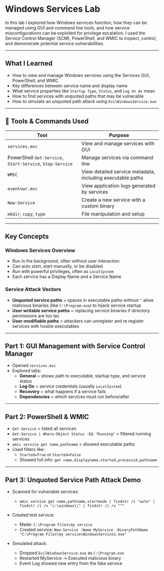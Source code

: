 # Windows Services Lab

In this lab I explored how Windows services function, how they can be managed using GUI and command line tools, and how service misconfigurations can be exploited for privilege escalation. I used the Service Control Manager (SCM), PowerShell, and WMIC to inspect, control, and demonstrate potential service vulnerabilities.

---

## What I Learned

- How to view and manage Windows services using the Services GUI, PowerShell, and WMIC
- Key differences between service name and display name
- What service properties like `Startup Type`, `Status`, and `Log On As` mean
- How to find services with unquoted paths that may be vulnerable
- How to simulate an unquoted path attack using `EvilWindowsService.exe`

---

## 🧵 Tools & Commands Used

| Tool        | Purpose |
|-------------|---------|
| `services.msc` | View and manage services with GUI |
| PowerShell `Get-Service`, `Start-Service`, `Stop-Service` | Manage services via command line |
| `WMIC`      | View detailed service metadata, including executable paths |
| `eventvwr.msc` | View application logs generated by services |
| `New-Service` | Create a new service with a custom binary |
| `mkdir`, `copy`, `type` | File manipulation and setup |

---

## Key Concepts

### Windows Services Overview
- Run in the background, often without user interaction
- Can auto start, start manually, or be disabled
- Run with powerful privileges, often as `LocalSystem`
- Each service has a Display Name and a Service Name 

### Service Attack Vectors
- **Unquoted service paths** = spaces in executable paths without `"` allow malicious binaries (like `C:\Program.exe`) to hijack service startup
- **User writable service paths** = replacing service binaries if directory permissions are too lax
- **User-modifiable paths** = attackers can unregister and re register services with hostile executables

---

##  Part 1: GUI Management with Service Control Manager

- Opened `services.msc`
- Explored tabs:
  - **General** = shows path to executable, startup type, and service status
  - **Log On** = service credentials (usually `LocalSystem`)
  - **Recovery** = what happens if a service fails
  - **Dependencies** = which services must run before/after
---

##  Part 2: PowerShell & WMIC

- `Get-Service` = listed all services
- `Get-Service | Where-Object Status -EQ "Running"` = filtered running services
- `wmic service get name,pathname` = showed executable paths
- Used filters like:
  - `Started=True` or `Started=False`
  - Showed full info: `get name,displayname,started,processid,pathname`

---

## Part 3: Unquoted Service Path Attack Demo

- Scanned for vulnerable services:
  - `wmic service get name,pathname,startmode | findstr /i "auto" | findstr /i /v "c:\windows\\" | findstr /i /v """`

- Created test service:
  - Made: `C:\Program Files\my service`
  - Created service: `New-Service -Name MyService -BinaryPathName "C:\Program Files\my service\WindowsService1.exe"`

- Simulated attack:
  - Dropped `EvilWindowsService.exe` as `C:\Program.exe`
  - Restarted MyService → Executed malicious binary
  - Event Log showed new entry from the fake service
